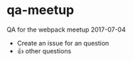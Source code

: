 # qa-meetup
QA for the webpack meetup 2017-07-04

* Create an issue for an question
* :+1: other questions
